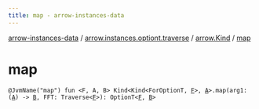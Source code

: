 ```yaml
---
title: map - arrow-instances-data
---
```


[arrow-instances-data](../../index.html) / [arrow.instances.optiont.traverse](../index.html) / [arrow.Kind](index.html) / [map](./map.html)

# map

`@JvmName("map") fun <F, A, B> Kind<Kind<ForOptionT, `[`F`](map.html#F)`>, `[`A`](map.html#A)`>.map(arg1: (`[`A`](map.html#A)`) -> `[`B`](map.html#B)`, FFT: Traverse<`[`F`](map.html#F)`>): OptionT<`[`F`](map.html#F)`, `[`B`](map.html#B)`>`